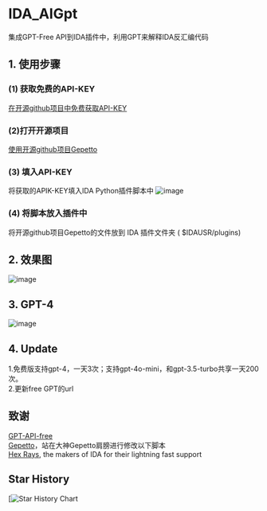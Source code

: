 # IDA_AIGpt
集成GPT-Free API到IDA插件中，利用GPT来解释IDA反汇编代码

## 1. 使用步骤
### (1) 获取免费的API-KEY

[在开源github项目中免费获取API-KEY](https://github.com/chatanywhere/GPT_API_free) 

### (2)打开开源项目

[使用开源github项目Gepetto](https://github.com/JusticeRage/Gepetto)


### (3) 填入API-KEY
将获取的APIK-KEY填入IDA Python插件脚本中
![image](https://github.com/user-attachments/assets/b8b851a4-cb28-4404-b021-193f91cf8c0c)

   
### (4) 将脚本放入插件中
将开源github项目Gepetto的文件放到 IDA 插件文件夹 ( $IDAUSR/plugins)
   
   
            
## 2. 效果图
![image](https://github.com/user-attachments/assets/889f3964-eae0-4f14-a5e7-5077d5f43b4a)


## 3. GPT-4
![image](https://github.com/user-attachments/assets/32c30804-0913-41f9-840c-df168a062e5e)


## 4. Update
1.免费版支持gpt-4，一天3次；支持gpt-4o-mini，和gpt-3.5-turbo共享一天200次。   
2.更新free GPT的url

## 致谢
[GPT-API-free](https://github.com/chatanywhere/GPT_API_free)   
[Gepetto](https://github.com/JusticeRage/Gepetto)，站在大神Gepetto肩膀进行修改以下脚本  
[Hex Rays](https://hex-rays.com/), the makers of IDA for their lightning fast support  



## Star History

[![Star History Chart](https://api.star-history.com/svg?repos=FBLeee/IDA_AIGpt&type=Date)
